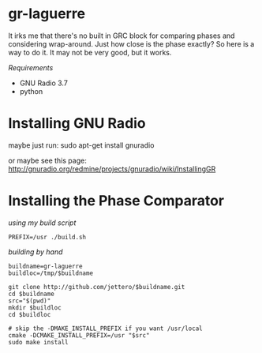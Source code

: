 gr-laguerre
===========

It irks me that there's no built in GRC block for comparing phases and
considering wrap-around.  Just how close is the phase exactly?  So here is a way
to do it.  It may not be very good, but it works.

*Requirements*

* GNU Radio 3.7
* python 

Installing GNU Radio
====================

maybe just run:
sudo apt-get install gnuradio

or maybe see this page:
http://gnuradio.org/redmine/projects/gnuradio/wiki/InstallingGR

Installing the Phase Comparator
===============================

*using my build script*

    PREFIX=/usr ./build.sh

*building by hand*

    buildname=gr-laguerre
    buildloc=/tmp/$buildname

    git clone http://github.com/jettero/$buildname.git
    cd $buildname
    src="$(pwd)"
    mkdir $buildloc
    cd $buildloc

    # skip the -DMAKE_INSTALL_PREFIX if you want /usr/local
    cmake -DCMAKE_INSTALL_PREFIX=/usr "$src"
    sudo make install

